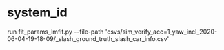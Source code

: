 # system_id

run fit_params_lmfit.py --file-path 'csvs/sim_verify_acc=1_yaw_incl_2020-06-04-19-18-09/_slash_ground_truth_slash_car_info.csv'
